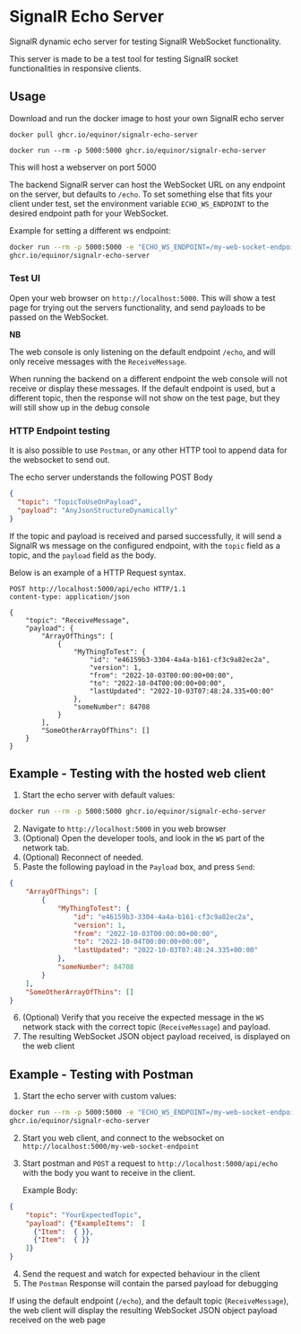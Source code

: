 # SignalR Echo Server

SignalR dynamic echo server for testing SignalR WebSocket functionality.

This server is made to be a test tool for testing SignalR socket functionalities in responsive clients.

## Usage

Download and run the docker image to host your own SignalR echo server

    docker pull ghcr.io/equinor/signalr-echo-server

    docker run --rm -p 5000:5000 ghcr.io/equinor/signalr-echo-server

This will host a webserver on port 5000

The backend SignalR server can host the WebSocket URL on any endpoint on the server, but defaults to `/echo`.
To set something else that fits your client under test, set the environment variable `ECHO_WS_ENDPOINT` 
to the desired endpoint path for your WebSocket.

Example for setting a different ws endpoint:

```sh
docker run --rm -p 5000:5000 -e "ECHO_WS_ENDPOINT=/my-web-socket-endpoint" \
ghcr.io/equinor/signalr-echo-server
```
    

### Test UI

Open your web browser on `http://localhost:5000`. 
This will show a test page for trying out the servers functionality, and send payloads to be passed on the WebSocket.

**NB**

The web console is only listening on the default endpoint `/echo`, and will only receive messages with the `ReceiveMessage`.

When running the backend on a different endpoint the web console will not receive or display these messages.
If the default endpoint is used, but a different topic, then the response will not show on the test page, 
but they will still show up in the debug console

### HTTP Endpoint testing

It is also possible to use `Postman`, or any other HTTP tool to append data for the websocket to send out.

The echo server understands the following POST Body

````json
{
  "topic": "TopicToUseOnPayload",
  "payload": "AnyJsonStructureDynamically"
}
````

If the topic and payload is received and parsed successfully, it will send a SignalR ws message on the configured endpoint, 
with the `topic` field as a topic, and the `payload` field as the body.

Below is an example of a HTTP Request syntax.

````http request
POST http://localhost:5000/api/echo HTTP/1.1
content-type: application/json

{
    "topic": "ReceiveMessage",
    "payload": {
        "ArrayOfThings": [
            {
                "MyThingToTest": {
                    "id": "e46159b3-3304-4a4a-b161-cf3c9a82ec2a",
                    "version": 1,
                    "from": "2022-10-03T00:00:00+00:00",
                    "to": "2022-10-04T00:00:00+00:00",
                    "lastUpdated": "2022-10-03T07:48:24.335+00:00"
                },
                "someNumber": 84708
            }
        ],
        "SomeOtherArrayOfThins": []
    }
}
````

## Example - Testing with the hosted web client

1. Start the echo server with default values:
```sh 
docker run --rm -p 5000:5000 ghcr.io/equinor/signalr-echo-server
```
2. Navigate to `http://localhost:5000` in you web browser
3. (Optional) Open the developer tools, and look in the `WS` part of the network tab.
4. (Optional) Reconnect of needed.
5. Paste the following payload in the `Payload` box, and press `Send`:

```json
{
    "ArrayOfThings": [
        {
            "MyThingToTest": {
                "id": "e46159b3-3304-4a4a-b161-cf3c9a82ec2a",
                "version": 1,
                "from": "2022-10-03T00:00:00+00:00",
                "to": "2022-10-04T00:00:00+00:00",
                "lastUpdated": "2022-10-03T07:48:24.335+00:00"
            },
            "someNumber": 84708
        }
    ],
    "SomeOtherArrayOfThins": []
}
```
6. (Optional) Verify that you receive the expected message in the `WS` network stack with the correct topic (`ReceiveMessage`) and payload.
7. The resulting WebSocket JSON object payload received, is displayed on the web client

## Example - Testing with Postman

1. Start the echo server with custom values:
```sh 
docker run --rm -p 5000:5000 -e "ECHO_WS_ENDPOINT=/my-web-socket-endpoint" \
ghcr.io/equinor/signalr-echo-server
```
2. Start you web client, and connect to the websocket on `http://localhost:5000/my-web-socket-endpoint`
3. Start postman and `POST` a request to `http://localhost:5000/api/echo` with the body you want to receive in the client. 

   Example Body:
```json
{
    "topic": "YourExpectedTopic",
    "payload": {"ExampleItems":  [
      {"Item":  { }},
      {"Item":  { }}
    ]}
}
````
4. Send the request and watch for expected behaviour in the client
5. The `Postman` Response will contain the parsed payload for debugging

If using the default endpoint (`/echo`), and the default topic (`ReceiveMessage`), 
the web client will display the resulting WebSocket JSON object payload received on the web page

